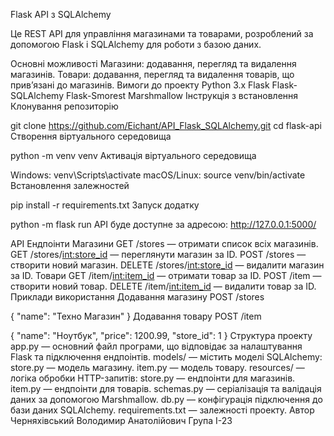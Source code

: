 Flask API з SQLAlchemy

Це REST API для управління магазинами та товарами, розроблений за допомогою Flask і SQLAlchemy для роботи з базою даних.

Основні можливості
Магазини: додавання, перегляд та видалення магазинів.
Товари: додавання, перегляд та видалення товарів, що прив’язані до магазинів.
Вимоги до проекту
Python 3.x
Flask
Flask-SQLAlchemy
Flask-Smorest
Marshmallow
Інструкція з встановлення
Клонування репозиторію

git clone https://github.com/Eichant/API_Flask_SQLAlchemy.git
cd flask-api
Створення віртуального середовища

python -m venv venv
Активація віртуального середовища

Windows:
venv\Scripts\activate
macOS/Linux:
source venv/bin/activate
Встановлення залежностей

pip install -r requirements.txt
Запуск додатку

python -m flask run
API буде доступне за адресою: http://127.0.0.1:5000/

API Ендпоінти
Магазини
GET /stores — отримати список всіх магазинів.
GET /stores/<int:store_id> — переглянути магазин за ID.
POST /stores — створити новий магазин.
DELETE /stores/<int:store_id> — видалити магазин за ID.
Товари
GET /item/<int:item_id> — отримати товар за ID.
POST /item — створити новий товар.
DELETE /item/<int:item_id> — видалити товар за ID.
Приклади використання
Додавання магазину
POST /stores

{
  "name": "Техно Магазин"
}
Додавання товару
POST /item

{
  "name": "Ноутбук",
  "price": 1200.99,
  "store_id": 1
}
Структура проекту
app.py — основний файл програми, що відповідає за налаштування Flask та підключення ендпоінтів.
models/ — містить моделі SQLAlchemy:
store.py — модель магазину.
item.py — модель товару.
resources/ — логіка обробки HTTP-запитів:
store.py — ендпоінти для магазинів.
item.py — ендпоінти для товарів.
schemas.py — серіалізація та валідація даних за допомогою Marshmallow.
db.py — конфігурація підключення до бази даних SQLAlchemy.
requirements.txt — залежності проекту.
Автор
Черняхівський Володимир Анатолійович
Група I-23
